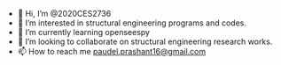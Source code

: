 - 👋 Hi, I’m @2020CES2736
- 👀 I’m interested in structural engineering programs and codes.
- 🌱 I’m currently learning openseespy
- 💞️ I’m looking to collaborate on structural engineering research works.
- 📫 How to reach me paudel.prashant16@gmail.com

<!---
2020CES2736/2020CES2736 is a ✨ special ✨ repository because its `README.md` (this file) appears on your GitHub profile.
You can click the Preview link to take a look at your changes.
--->

